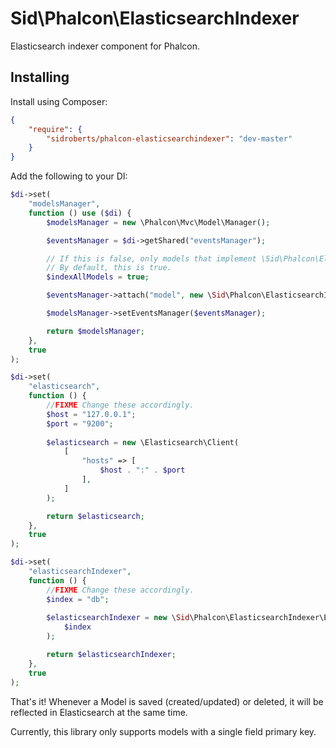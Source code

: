Sid\Phalcon\ElasticsearchIndexer
================================

Elasticsearch indexer component for Phalcon.



## Installing

Install using Composer:

```json
{
    "require": {
        "sidroberts/phalcon-elasticsearchindexer": "dev-master"
    }
}
```

Add the following to your DI:

```php
$di->set(
    "modelsManager",
    function () use ($di) {
        $modelsManager = new \Phalcon\Mvc\Model\Manager();

        $eventsManager = $di->getShared("eventsManager");

        // If this is false, only models that implement \Sid\Phalcon\ElasticsearchIndexer\IndexInterface will be indexed.
        // By default, this is true.
        $indexAllModels = true;

        $eventsManager->attach("model", new \Sid\Phalcon\ElasticsearchIndexer\Event($indexAllModels));

        $modelsManager->setEventsManager($eventsManager);

        return $modelsManager;
    },
    true
);

$di->set(
    "elasticsearch",
    function () {
        //FIXME Change these accordingly.
        $host = "127.0.0.1";
        $port = "9200";
        
        $elasticsearch = new \Elasticsearch\Client(
            [
                "hosts" => [
                    $host . ":" . $port
                ],
            ]
        );

        return $elasticsearch;
    },
    true
);

$di->set(
    "elasticsearchIndexer",
    function () {
        //FIXME Change these accordingly.
        $index = "db";
        
        $elasticsearchIndexer = new \Sid\Phalcon\ElasticsearchIndexer\ElasticsearchIndexer(
            $index
        );

        return $elasticsearchIndexer;
    },
    true
);
```

That's it! Whenever a Model is saved (created/updated) or deleted, it will be reflected in Elasticsearch at the same time.

Currently, this library only supports models with a single field primary key.
